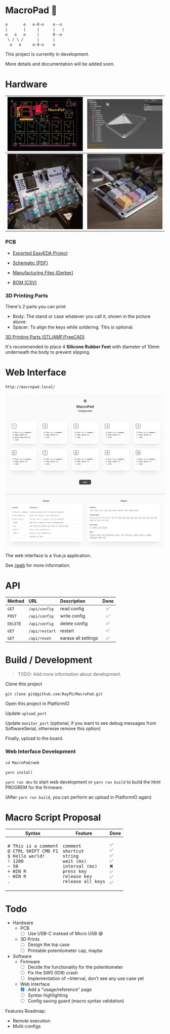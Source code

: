 
# MacroPad 🚧
```
o       o   o-O-o    o--o  
|       |     |      |   | 
o   o   o     |      O--o  
 \ / \ /      |      |     
  o   o     o-O-o    o     
```
This project is currently in development.

More details and documentation will be added soon.

# Hardware

| ![](.misc/Screenshot%202022-02-08%20at%2021.19.25@2x.png) | ![](.misc/Screenshot%202022-02-08%20at%2021.21.45@2x.png) |
| - | - | 
| ![](.misc/_G000317.jpg) | ![](.misc/_G000322.jpg) | 

### PCB

- [Exported EasyEDA Project](hardware/EasyEDA)

- [Schematic (PDF)](hardware/Schematic_MacroPad_2022-03-30.pdf)

- [Manufacturing Files (Gerber)](hardware/Gerber)

- [BOM (CSV)](hardware/BOM_MacroPad_2022-03-30.csv)

### 3D Printing Parts

There's 2 parts you can print
- Body: The stand or case whatever you call it, shown in the picture above.
- Spacer: To align the keys while soldering. This is optional.

[3D Printing Parts (STL/AMF/FreeCAD)](hardware/3D%20Prints)

It's recommended to place 4 **Silicone Rubber Feet** with diameter of 10mm underneath the body to prevent slipping.


# Web Interface
`http://macropad.local/`

![](.misc/Screenshot%202022-03-17%20at%2011.51.58@2x.png)
![](.misc/Screenshot%202022-03-30%20at%2017.41.32@2x.png)

The web interface is a Vue.js application.

See [/web](web) for more information.

# API

| **Method** | **URL** | **Description** | **Done** |
| :--- | :--- | :--- | :---: |
| `GET` | `/api/config` | read config | ✅ |
| `POST` | `/api/config` | write config | ✅ |
| `DELETE` | `/api/config` | delete config | ✅ |
| `GET` | `/api/restart` | restart | ✅ |
| `GET` | `/api/reset` | earase all settings | ✅ |

# Build / Development

> TODO: Add more information about development.

Clone this project

`git clone git@github.com:RayPS/MacroPad.git`

Open this project in PlatformIO

Update `upload_port`

Update `monitor_port` (optional, if you want to see debug messages from SoftwareSerial, otherwise remove this option)

Finally, upload to the board.

### Web Interface Development

`cd MacroPad/web`

`yarn install`

`yarn run dev` to start web development or `yarn run build` to build the html PROGREM for the firmware.

(After `yarn run build`, you can perform an upload in PlatformIO again)

# Macro Script Proposal

<table>
    <thead>
        <tr>
            <th>Syntax</th>
            <th>Feature</th>
            <th>Done</th>
        </tr>
    </thead>
    <tbody>
        <tr>
            <td>
<pre># This is a comment
@ CTRL SHIFT CMD F1
$ Hello world!
! 1200
~ 50
+ WIN R
- WIN R
.</pre>
            </td>
            <td>
<pre>comment
shortcut
string
wait (ms)
interval (ms)
press key
release key
release all keys</pre>
            </td>
            <td>
<pre>✅
✅
✅
✅
❌
✅
✅
✅</pre>
            </td>
        </tr>
    </tbody>
</table>

# Todo
- Hardware
    - PCB
        - [ ] Use USB-C instead of Micro USB 😅
    - 3D Prints
        - [ ] Design the top case
        - [ ] Printable potentiometer cap, maybe
- Software
    - Firmware
        - [ ] Decide the functionality for the potentiometer
        - [ ] Fix the SW0 (IO9) crash
        - [ ] Implementation of ~Interval, don't see any use case yet
    - Web Interface
        - [x] Add a "usage/reference" page
        - [ ] Syntax highlighting
        - [ ] Config saving guard (macro syntax validation)

Features Roadmap:
- Remote execution
- Multi-configs